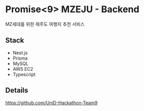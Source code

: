 # Promise<9> MZEJU - Backend
MZ세대를 위한 제주도 여행지 추천 서비스

## Stack
- Nest.js
- Prisma
- MySQL
- AWS EC2
- Typescript


## Details
https://github.com/UniD-Hackathon-Team9